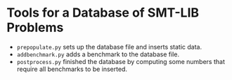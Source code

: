 # Tools for a Database of SMT-LIB Problems

* `prepopulate.py` sets up the database file and inserts static data.
* `addbenchmark.py` adds a benchmark to the database file.
* `postprocess.py` finished the database by computing
  some numbers that require all benchmarks to be inserted.